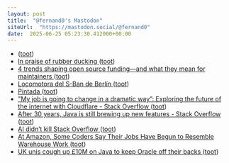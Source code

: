 ```yaml
---
layout: post
title:  "@fernand0's Mastodon"
siteUrl:  "https://mastodon.social/@fernand0"
date:  2025-06-25 05:23:30.412000+00:00
---
```

*  [ ](https://mastodon.social/@rb3n) ([toot](https://mastodon.social/@fernand0/114742330026225236))
*  [In praise of rubber ducking ](https://reprog.wordpress.com/2025/06/03/in-praise-of-rubber-ducking) ([toot](https://mastodon.social/@fernand0/114741393902830476))
*  [4 trends shaping open source funding—and what they mean for maintainers ](https://github.blog/open-source/maintainers/4-trends-shaping-open-source-funding-and-what-they-mean-for-maintainers) ([toot](https://mastodon.social/@fernand0/114739415233983956))
*  [Locomotora del S-Ban de Berlín ](https://www.flickr.com/photos/fernand0/54597265207) ([toot](https://mastodon.social/@fernand0/114739367790395758))
*  [Pintada ](https://avecesunafoto.wordpress.com/2025/06/24/pintada-3) ([toot](https://mastodon.social/@fernand0/114739349756588402))
*  ["My job is going to change in a dramatic way”: Exploring the future of the internet with Cloudflare - Stack Overflow ](https://stackoverflow.blog/2025/06/19/my-job-is-going-to-change-in-a-dramatic-way-exploring-the-future-of-the-internet-with-cloudflare) ([toot](https://mastodon.social/@fernand0/114739199276801373))
*  [After 30 years, Java is still brewing up new features - Stack Overflow ](https://stackoverflow.blog/2025/06/17/after-30-years-java-is-still-brewing-up-new-features) ([toot](https://mastodon.social/@fernand0/114739016329719141))
*  [AI didn’t kill Stack Overflow ](https://www.infoworld.com/article/3993482/ai-didnt-kill-stack-overflow.htm) ([toot](https://mastodon.social/@fernand0/114738757361093936))
*  [At Amazon, Some Coders Say Their Jobs Have Begun to Resemble Warehouse Work ](https://www.nytimes.com/2025/05/25/business/amazon-ai-coders.htm) ([toot](https://mastodon.social/@fernand0/114738134930934719))
*  [UK unis cough up £10M on Java to keep Oracle off their backs ](https://www.theregister.com/2025/06/13/jisc_java_oracle) ([toot](https://mastodon.social/@fernand0/114737860644836316))
